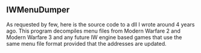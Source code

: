 ## IWMenuDumper

As requested by few, here is the source code to a dll I wrote around 4 years ago. This program decompiles menu files from Modern Warfare 2 and Modern Warfare 3 and any future IW engine based games that use the same menu file format provided that the addresses are updated.